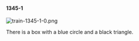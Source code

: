 #### 1345-1
![train-1345-1-0.png](https://github.com/lil-lab/nlvr/raw/master/nlvr/train/images/64/train-1345-1-0.png "train-1345-1-0.png")

There is a box with a blue circle and a black triangle.